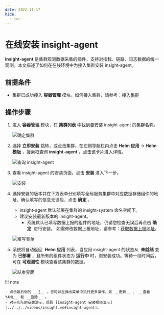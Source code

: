 ```yaml
---
date: 2022-11-17
hide:
  - toc
---
```


# 在线安装 insight-agent

 __insight-agent__ 是集群观测数据采集的插件，支持对指标、链路、日志数据的统一观测。本文描述了如何在在线环境中为接入集群安装 insight-agent。

## 前提条件

- 集群已成功接入 __容器管理__ 模块。如何接入集群，请参考：[接入集群](../../../kpanda/user-guide/clusters/integrate-cluster.md)

## 操作步骤

1. 进入 __容器管理__ 模块，在 __集群列表__ 中找到要安装 insight-agent 的集群名称。

    ![确定集群](https://docs.daocloud.io/daocloud-docs-images/docs/insight/images/insight-agent01.png)

2. 选择 __立即安装__ 跳转，或点击集群，在左侧导航栏内点击 __Helm 应用__ -> __Helm 模板__ ，搜索框查询 __insight-agent__ ，点击该卡片进入详情。

    ![查询 insight-agent](https://docs.daocloud.io/daocloud-docs-images/docs/insight/images/insight-agent02.png)

3. 查看 insight-agent 的安装页面，点击 __安装__ 进入下一步。

    ![安装](https://docs.daocloud.io/daocloud-docs-images/docs/insight/images/insight-agent03.png)

4. 选择安装的版本并在下方表单分别填写全局服务集群中对应数据存储组件的地址，确认填写的信息无误后，点击 __确定__ 。

    - insight-agent 默认部署在集群的 insight-system 命名空间下。
    - 建议安装最新版本的 insight-agent。
      - 系统默认已填写数据上报的组件的地址，仍请您检查无误后再点击 __确定__  进行安装。 如需修改数据上报地址，请参考：[获取数据上报地址](../install/gethosturl.md)。

    ![填写表单](https://docs.daocloud.io/daocloud-docs-images/docs/insight/images/insight-agent04.png)

5. 系统将自动返回  __Helm 应用__ 列表，当应用 insight-agent 的状态从  __未就绪__ 变为 __已部署__ ，且所有的组件状态为 __运行中__ 时，则安装成功。等待一段时间后，可在 __可观测性__ 模块查看该集群的数据。

    ![结束界面](https://docs.daocloud.io/daocloud-docs-images/docs/insight/images/insight-agent05.png)

!!! note

    - 点击最右侧的 __┇__ ，您可以在弹出菜单中执行更多操作，如 __更新__ 、 __查看 YAML__ 和 __删除__ 。
    - 对于实际的安装演示，观看 [insight-agent 安装视频演示](../../../videos/insight.md#insight-agent)。
